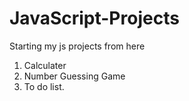 # JavaScript-Projects
Starting my js projects from here
<br>
1. Calculater  <br>
2. Number Guessing Game  <br>
3. To do list.
